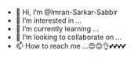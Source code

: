 - 👋 Hi, I’m @Imran-Sarkar-Sabbir
- 👀 I’m interested in ...
- 🌱 I’m currently learning ...
- 💞️ I’m looking to collaborate on ...
- 📫 How to reach me ...😍😊👌💕💕💕💕

<!---
Imran-Sarkar-Sabbir/Imran-Sarkar-Sabbir is a ✨ special ✨ repository because its `README.md` (this file) appears on your GitHub profile.
You can click the Preview link to take a look at your changes.
--->
